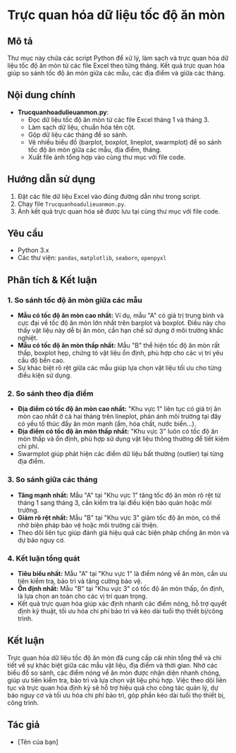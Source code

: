 # Trực quan hóa dữ liệu tốc độ ăn mòn

## Mô tả
Thư mục này chứa các script Python để xử lý, làm sạch và trực quan hóa dữ liệu tốc độ ăn mòn từ các file Excel theo từng tháng. Kết quả trực quan hóa giúp so sánh tốc độ ăn mòn giữa các mẫu, các địa điểm và giữa các tháng.

## Nội dung chính
- **Trucquanhoadulieuanmon.py**: 
  - Đọc dữ liệu tốc độ ăn mòn từ các file Excel tháng 1 và tháng 3.
  - Làm sạch dữ liệu, chuẩn hóa tên cột.
  - Gộp dữ liệu các tháng để so sánh.
  - Vẽ nhiều biểu đồ (barplot, boxplot, lineplot, swarmplot) để so sánh tốc độ ăn mòn giữa các mẫu, địa điểm, tháng.
  - Xuất file ảnh tổng hợp vào cùng thư mục với file code.

## Hướng dẫn sử dụng
1. Đặt các file dữ liệu Excel vào đúng đường dẫn như trong script.
2. Chạy file `Trucquanhoadulieuanmon.py`.
3. Ảnh kết quả trực quan hóa sẽ được lưu tại cùng thư mục với file code.

## Yêu cầu
- Python 3.x
- Các thư viện: `pandas`, `matplotlib`, `seaborn`, `openpyxl`

## Phân tích & Kết luận

### 1. So sánh tốc độ ăn mòn giữa các mẫu
- **Mẫu có tốc độ ăn mòn cao nhất:** Ví dụ, mẫu "A" có giá trị trung bình và cực đại về tốc độ ăn mòn lớn nhất trên barplot và boxplot. Điều này cho thấy vật liệu này dễ bị ăn mòn, cần hạn chế sử dụng ở môi trường khắc nghiệt.
- **Mẫu có tốc độ ăn mòn thấp nhất:** Mẫu "B" thể hiện tốc độ ăn mòn rất thấp, boxplot hẹp, chứng tỏ vật liệu ổn định, phù hợp cho các vị trí yêu cầu độ bền cao.
- Sự khác biệt rõ rệt giữa các mẫu giúp lựa chọn vật liệu tối ưu cho từng điều kiện sử dụng.

### 2. So sánh theo địa điểm
- **Địa điểm có tốc độ ăn mòn cao nhất:** "Khu vực 1" liên tục có giá trị ăn mòn cao nhất ở cả hai tháng trên lineplot, phản ánh môi trường tại đây có yếu tố thúc đẩy ăn mòn mạnh (ẩm, hóa chất, nước biển...).
- **Địa điểm có tốc độ ăn mòn thấp nhất:** "Khu vực 3" luôn có tốc độ ăn mòn thấp và ổn định, phù hợp sử dụng vật liệu thông thường để tiết kiệm chi phí.
- Swarmplot giúp phát hiện các điểm dữ liệu bất thường (outlier) tại từng địa điểm.

### 3. So sánh giữa các tháng
- **Tăng mạnh nhất:** Mẫu "A" tại "Khu vực 1" tăng tốc độ ăn mòn rõ rệt từ tháng 1 sang tháng 3, cần kiểm tra lại điều kiện bảo quản hoặc môi trường.
- **Giảm rõ rệt nhất:** Mẫu "B" tại "Khu vực 3" giảm tốc độ ăn mòn, có thể nhờ biện pháp bảo vệ hoặc môi trường cải thiện.
- Theo dõi liên tục giúp đánh giá hiệu quả các biện pháp chống ăn mòn và dự báo nguy cơ.

### 4. Kết luận tổng quát
- **Tiêu biểu nhất:** Mẫu "A" tại "Khu vực 1" là điểm nóng về ăn mòn, cần ưu tiên kiểm tra, bảo trì và tăng cường bảo vệ.
- **Ổn định nhất:** Mẫu "B" tại "Khu vực 3" có tốc độ ăn mòn thấp, ổn định, là lựa chọn an toàn cho các vị trí quan trọng.
- Kết quả trực quan hóa giúp xác định nhanh các điểm nóng, hỗ trợ quyết định kỹ thuật, tối ưu hóa chi phí bảo trì và kéo dài tuổi thọ thiết bị/công trình.

## Kết luận

Trực quan hóa dữ liệu tốc độ ăn mòn đã cung cấp cái nhìn tổng thể và chi tiết về sự khác biệt giữa các mẫu vật liệu, địa điểm và thời gian. Nhờ các biểu đồ so sánh, các điểm nóng về ăn mòn được nhận diện nhanh chóng, giúp ưu tiên kiểm tra, bảo trì và lựa chọn vật liệu phù hợp. Việc theo dõi liên tục và trực quan hóa định kỳ sẽ hỗ trợ hiệu quả cho công tác quản lý, dự báo nguy cơ và tối ưu hóa chi phí bảo trì, góp phần kéo dài tuổi thọ thiết bị, công trình.

## Tác giả
- [Tên của bạn]
